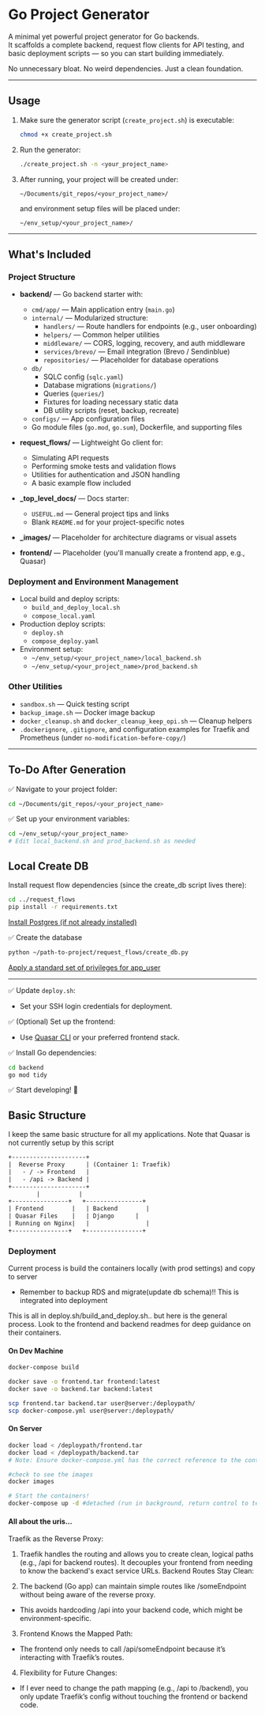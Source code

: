 # Go Project Generator

A minimal yet powerful project generator for Go backends.  
It scaffolds a complete backend, request flow clients for API testing, and basic deployment scripts — so you can start building immediately.

No unnecessary bloat. No weird dependencies. Just a clean foundation.

---

## Usage

1. Make sure the generator script (`create_project.sh`) is executable:

   ```bash
   chmod +x create_project.sh
   ```

2. Run the generator:

   ```bash
   ./create_project.sh -n <your_project_name>
   ```

3. After running, your project will be created under:
   ```
   ~/Documents/git_repos/<your_project_name>/
   ```
   and environment setup files will be placed under:
   ```
   ~/env_setup/<your_project_name>/
   ```

---

## What's Included

### Project Structure

- **backend/** — Go backend starter with:

  - `cmd/app/` — Main application entry (`main.go`)
  - `internal/` — Modularized structure:
    - `handlers/` — Route handlers for endpoints (e.g., user onboarding)
    - `helpers/` — Common helper utilities
    - `middleware/` — CORS, logging, recovery, and auth middleware
    - `services/brevo/` — Email integration (Brevo / Sendinblue)
    - `repositories/` — Placeholder for database operations
  - `db/`
    - SQLC config (`sqlc.yaml`)
    - Database migrations (`migrations/`)
    - Queries (`queries/`)
    - Fixtures for loading necessary static data
    - DB utility scripts (reset, backup, recreate)
  - `configs/` — App configuration files
  - Go module files (`go.mod`, `go.sum`), Dockerfile, and supporting files

- **request_flows/** — Lightweight Go client for:

  - Simulating API requests
  - Performing smoke tests and validation flows
  - Utilities for authentication and JSON handling
  - A basic example flow included

- **\_top_level_docs/** — Docs starter:

  - `USEFUL.md` — General project tips and links
  - Blank `README.md` for your project-specific notes

- **\_images/** — Placeholder for architecture diagrams or visual assets

- **frontend/** — Placeholder (you'll manually create a frontend app, e.g., Quasar)

### Deployment and Environment Management

- Local build and deploy scripts:
  - `build_and_deploy_local.sh`
  - `compose_local.yaml`
- Production deploy scripts:
  - `deploy.sh`
  - `compose_deploy.yaml`
- Environment setup:
  - `~/env_setup/<your_project_name>/local_backend.sh`
  - `~/env_setup/<your_project_name>/prod_backend.sh`

### Other Utilities

- `sandbox.sh` — Quick testing script
- `backup_image.sh` — Docker image backup
- `docker_cleanup.sh` and `docker_cleanup_keep_opi.sh` — Cleanup helpers
- `.dockerignore`, `.gitignore`, and configuration examples for Traefik and Prometheus (under `no-modification-before-copy/`)

---

## To-Do After Generation

✅ Navigate to your project folder:

```bash
cd ~/Documents/git_repos/<your_project_name>
```

✅ Set up your environment variables:

```bash
cd ~/env_setup/<your_project_name>
# Edit local_backend.sh and prod_backend.sh as needed
```

## Local Create DB

Install request flow dependencies (since the create_db script lives there):

```bash
cd ../request_flows
pip install -r requirements.txt
```

[Install Postgres (if not already installed)](https://www.postgresql.org/download/linux/ubuntu/)

✅ Create the database

```bash
python ~/path-to-project/request_flows/create_db.py
```

[Apply a standard set of privileges for app_user](https://thomasrones.com/technical/other/postgresql/apply-priv)

---

✅ Update `deploy.sh`:

- Set your SSH login credentials for deployment.

✅ (Optional) Set up the frontend:

- Use [Quasar CLI](https://quasar.dev/start/installation) or your preferred frontend stack.

✅ Install Go dependencies:

```bash
cd backend
go mod tidy
```

✅ Start developing! 🚀

## Basic Structure

I keep the same basic structure for all my applications. Note that Quasar is not currently setup by this script

```txt
+---------------------+
|  Reverse Proxy      | (Container 1: Traefik)
|   - / -> Frontend   |
|   - /api -> Backend |
+---------------------+
        |           |
+----------------+   +----------------+
| Frontend        |   | Backend        |
| Quasar Files    |   | Django      |
| Running on Nginx|   |                |
+----------------+   +----------------+

```

### Deployment

Current process is build the containers locally (with prod settings) and copy to server

- Remember to backup RDS and migrate(update db schema)!! This is integrated into deployment

This is all in deploy.sh/build_and_deploy.sh.. but here is the general process. Look to the frontend and backend readmes for deep guidance on their containers.

#### On Dev Machine

```bash
docker-compose build

docker save -o frontend.tar frontend:latest
docker save -o backend.tar backend:latest

scp frontend.tar backend.tar user@server:/deploypath/
scp docker-compose.yml user@server:/deploypath/
```

#### On Server

```bash
docker load < /deploypath/frontend.tar
docker load < /deploypath/backend.tar
# Note: Ensure docker-compose.yml has the correct reference to the containers

#check to see the images
docker images

# Start the containers!
docker-compose up -d #detached (run in background, return control to terminal)
```

#### All about the uris...

Traefik as the Reverse Proxy:

1. Traefik handles the routing and allows you to create clean, logical paths (e.g., /api for backend routes).
   It decouples your frontend from needing to know the backend's exact service URLs.
   Backend Routes Stay Clean:

2. The backend (Go app) can maintain simple routes like /someEndpoint without being aware of the reverse proxy.

- This avoids hardcoding /api into your backend code, which might be environment-specific.

3. Frontend Knows the Mapped Path:

- The frontend only needs to call /api/someEndpoint because it’s interacting with Traefik’s routes.

4. Flexibility for Future Changes:

- If I ever need to change the path mapping (e.g., /api to /backend), you only update Traefik’s config without touching the frontend or backend code.
